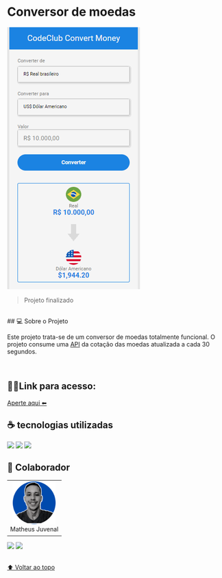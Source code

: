 # Conversor de moedas

<img src="./img/print.gif" alt="Storytelling do conversor">


> Projeto finalizado 
<br>
## 💻 Sobre o Projeto

Este projeto trata-se de um conversor de moedas totalmente funcional. O projeto consume uma <a href="https://docs.awesomeapi.com.br/api-de-moedas">API</a> da cotação das moedas atualizada a cada 30 segundos.

<br>

## 👨‍💻Link para acesso: 
<a href="https://mathjuve.github.io/Conversor-de-moedas/">Aperte aqui ⬅ </a>

## ☕ tecnologias utilizadas

<img src="https://img.shields.io/badge/JavaScript-F7DF1E?style=for-the-badge&logo=javascript&logoColor=black">
<img src="https://img.shields.io/badge/HTML-239120?style=for-the-badge&logo=html5&logoColor=white">
<img src="https://img.shields.io/badge/CSS-239120?&style=for-the-badge&logo=css3&logoColor=white">

<br>

## 💙 Colaborador

<table>
  <tr>
    <td align="center">
      <a href="#">
        <img src="./img/autor.png" width="100px;" alt="Foto do Matheus Juvenal no GitHub"/><br>
        <sub>
          <a >Matheus Juvenal</a>
        </sub>
      </a>
    </td>
  </tr>
</table>

<div>
 <a href="https://www.linkedin.com/in/matheus-juvenal-de-oliveira-379768237/" target="_blank"><img src="https://img.shields.io/badge/-LinkedIn-%230077B5?style=for-the-badge&logo=linkedin&logoColor=white" target="_blank"></a> 
<a href = "mailto:mathjuveoliveira@gmail.com"><img src="https://img.shields.io/badge/-Gmail-%23333?style=for-the-badge&logo=gmail&logoColor=white" target="_blank"></a>
</div>
<br>


[⬆ Voltar ao topo](#Conversor-de-moedas)<br>